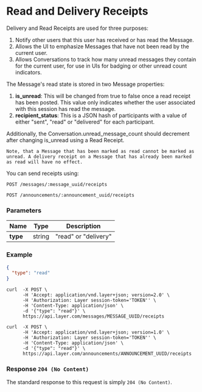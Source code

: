 # Read and Delivery Receipts

Delivery and Read Receipts are used for three purposes:

1. Notify other users that this user has received or has read the Message.
2. Allows the UI to emphasize Messages that have not been read by the current user.
3. Allows Conversations to track how many unread messages they contain for the current user, for use in UIs for badging or other unread count indicators.

The Message's read state is stored in two Message properties:

1. **is_unread**: This will be changed from true to false once a read receipt has been posted. This value only indicates whether the user associated with this session has read the message.
2. **recipient_status**: This is a JSON hash of participants with a value of either "sent", "read" or "delivered" for each participant.

Additionally, the Conversation.unread_message_count should decrement after changing is_unread using a Read Receipt.

```emphasis
Note, that a Message that has been marked as read cannot be marked as unread. A delivery receipt on a Message that has already been marked as read will have no effect.
```

You can send receipts using:

```request
POST /messages/:message_uuid/receipts
```
```request
POST /announcements/:announcement_uuid/receipts
```

### Parameters

| Name    |  Type | Description |
|---------|-------|-------------|
| **type** | string  | "read" or "delivery" |

### Example

```json
{
  "type": "read"
}
```

```console
curl  -X POST \
      -H 'Accept: application/vnd.layer+json; version=2.0' \
      -H 'Authorization: Layer session-token='TOKEN'' \
      -H 'Content-Type: application/json' \
      -d '{"type": "read"}' \
      https://api.layer.com/messages/MESSAGE_UUID/receipts
```

```console
curl  -X POST \
      -H 'Accept: application/vnd.layer+json; version=1.0' \
      -H 'Authorization: Layer session-token='TOKEN'' \
      -H 'Content-Type: application/json' \
      -d '{"type": "read"}' \
      https://api.layer.com/announcements/ANNOUNCEMENT_UUID/receipts
```

### Response `204 (No Content)`

The standard response to this request is simply `204 (No Content)`.
